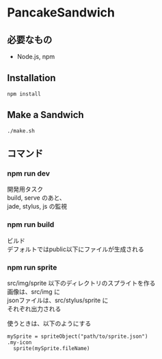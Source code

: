 # PancakeSandwich

## 必要なもの
* Node.js, npm

## Installation

```
npm install
```

## Make a Sandwich

```
./make.sh
```

## コマンド

### npm run dev

開発用タスク  
build, serve のあと、  
jade, stylus, js の監視

### npm run build

ビルド  
デフォルトではpublic以下にファイルが生成される

### npm run sprite

src/img/sprite 以下のディレクトリのスプライトを作る    
画像は、src/img に  
jsonファイルは、src/stylus/sprite に  
それぞれ出力される  
  
使うときは、以下のようにする
```
mySprite = spriteObject("path/to/sprite.json")
.my-icon
  sprite(mySprite.fileName)
```
